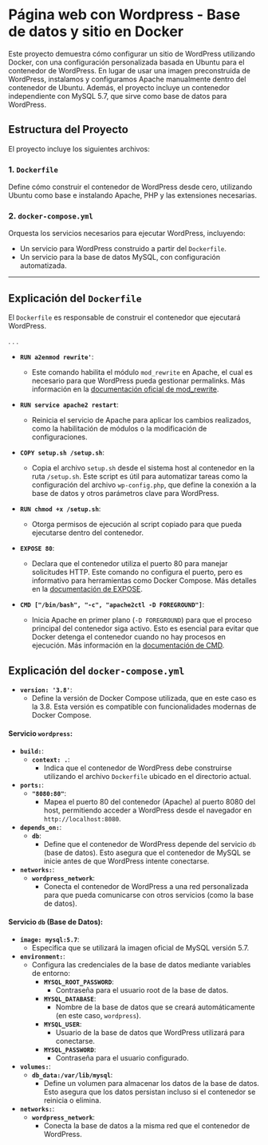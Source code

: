 # Página web con Wordpress - Base de datos y sitio en Docker 
Este proyecto demuestra cómo configurar un sitio de WordPress utilizando Docker, con una configuración personalizada basada en Ubuntu para el contenedor de WordPress. En lugar de usar una imagen preconstruida de WordPress, instalamos y configuramos Apache manualmente dentro del contenedor de Ubuntu. Además, el proyecto incluye un contenedor independiente con MySQL 5.7, que sirve como base de datos para WordPress.

## Estructura del Proyecto
El proyecto incluye los siguientes archivos:

### 1. `Dockerfile`
Define cómo construir el contenedor de WordPress desde cero, utilizando Ubuntu como base e instalando Apache, PHP y las extensiones necesarias.
### 2. `docker-compose.yml`
Orquesta los servicios necesarios para ejecutar WordPress, incluyendo:
- Un servicio para WordPress construido a partir del `Dockerfile`.
- Un servicio para la base de datos MySQL, con configuración automatizada.


---


## Explicación del `Dockerfile`
El `Dockerfile` es responsable de construir el contenedor que ejecutará WordPress.

.
.
.

- **`RUN a2enmod rewrite'`**:
  - Este comando habilita el módulo `mod_rewrite` en Apache, el cual es necesario para que WordPress pueda gestionar permalinks. Más información en la [documentación oficial de mod_rewrite](https://httpd.apache.org/docs/current/mod/mod_rewrite.html).
 
- **`RUN service apache2 restart`**:
  - Reinicia el servicio de Apache para aplicar los cambios realizados, como la habilitación de módulos o la modificación de configuraciones.
    
- **`COPY setup.sh /setup.sh`**:
  - Copia el archivo `setup.sh` desde el sistema host al contenedor en la ruta `/setup.sh`. Este script es útil para automatizar tareas como la configuración del archivo `wp-config.php`, que define la conexión a la base de datos y otros parámetros clave para WordPress.
- **`RUN chmod +x /setup.sh`**:
  - Otorga permisos de ejecución al script copiado para que pueda ejecutarse dentro del contenedor.
    
- **`EXPOSE 80`**:
  - Declara que el contenedor utiliza el puerto 80 para manejar solicitudes HTTP. Este comando no configura el puerto, pero es informativo para herramientas como Docker Compose. Más detalles en la [documentación de EXPOSE](https://docs.docker.com/engine/reference/builder/#expose).
 
- **`CMD ["/bin/bash", "-c", "apache2ctl -D FOREGROUND"]`**:
  - Inicia Apache en primer plano (`-D FOREGROUND`) para que el proceso principal del contenedor siga activo. Esto es esencial para evitar que Docker detenga el contenedor cuando no hay procesos en ejecución. Más información en la [documentación de CMD](https://docs.docker.com/engine/reference/builder/#cmd).

## Explicación del `docker-compose.yml`

- **`version: '3.8'`**:
  - Define la versión de Docker Compose utilizada, que en este caso es la 3.8. Esta versión es compatible con funcionalidades modernas de Docker Compose.

#### Servicio `wordpress`:
- **`build:`**:
  - **`context: .`**:
    - Indica que el contenedor de WordPress debe construirse utilizando el archivo `Dockerfile` ubicado en el directorio actual.
- **`ports:`**:
  - **`"8080:80"`**:
    - Mapea el puerto 80 del contenedor (Apache) al puerto 8080 del host, permitiendo acceder a WordPress desde el navegador en `http://localhost:8080`.
- **`depends_on:`**:
  - **`db`**:
    - Define que el contenedor de WordPress depende del servicio `db` (base de datos). Esto asegura que el contenedor de MySQL se inicie antes de que WordPress intente conectarse.
- **`networks:`**:
  - **`wordpress_network`**:
    - Conecta el contenedor de WordPress a una red personalizada para que pueda comunicarse con otros servicios (como la base de datos).

#### Servicio `db` (Base de Datos):
- **`image: mysql:5.7`**:
  - Especifica que se utilizará la imagen oficial de MySQL versión 5.7.
- **`environment:`**:
  - Configura las credenciales de la base de datos mediante variables de entorno:
    - **`MYSQL_ROOT_PASSWORD`**:
      - Contraseña para el usuario root de la base de datos.
    - **`MYSQL_DATABASE`**:
      - Nombre de la base de datos que se creará automáticamente (en este caso, `wordpress`).
    - **`MYSQL_USER`**:
      - Usuario de la base de datos que WordPress utilizará para conectarse.
    - **`MYSQL_PASSWORD`**:
      - Contraseña para el usuario configurado.
- **`volumes:`**:
  - **`db_data:/var/lib/mysql`**:
    - Define un volumen para almacenar los datos de la base de datos. Esto asegura que los datos persistan incluso si el contenedor se reinicia o elimina.
- **`networks:`**:
  - **`wordpress_network`**:
    - Conecta la base de datos a la misma red que el contenedor de WordPress.

